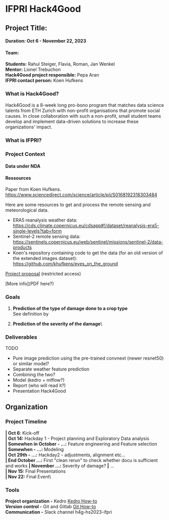 # IFPRI Hack4Good

## Project Title: 
#### Duration: Oct 6 - November 22, 2023
#### Team: 
**Students:** Rahul Steiger, Flavia, Roman, Jan Wenkel\
**Mentor:** Lionel Trebuchon\
**Hack4Good project responsible:** Pepa Aran\
**IFPRI contact person:** Koen Hufkens

### What is Hack4Good?

Hack4Good is a 8-week long pro-bono program that matches data science talents from ETH Zurich with non-profit organisations that promote social causes. In close collaboration with such a non-profit, small student teams develop and implement data-driven solutions to increase these organizations' impact.

### What is IFPRI?


### Project Context

#### Data under NDA

#### Ressources
Paper from Koen Hufkens. https://www.sciencedirect.com/science/article/pii/S0168192318303484 

Here are some resources to get and process the remote sensing and meteorological data.

- ERA5 reanalysis weather data: https://cds.climate.copernicus.eu/cdsapp#!/dataset/reanalysis-era5-single-levels?tab=form
- Sentinel-2 remote sensing data: https://sentinels.copernicus.eu/web/sentinel/missions/sentinel-2/data-products
- Koen's repository containing code to get the data (for an old version of the extended images dataset): https://github.com/khufkens/eyes_on_the_ground

[Project proposal](https://drive.google.com/file/d/1gwTF3iznM-J_7-i5muZcxN1s0A5e9Plr/view?usp=drive_link) (restricted access)
 
[More info](PDF here?)

### Goals

1. **Prediction of the type of damage done to a crop type**\
See definition by 

2. **Prediction of the severity of the damage**\

### Deliverables
TODO
- Pure image prediction using the pre-trained convnext (newer resnet50) or similar model?
- Separate weather feature prediction
- Combining the two?
- Model (kedro + mlflow?)
- Report (who will read it?)
- Presentation Hack4Good

## Organization

### Project Timeline
**| Oct 6**: Kick-off\
**| Oct 14:** Hackday 1 - Project planning and Exploratory Data analysis\
**| Somewhen in October - ...:** Feature engineering and Feature selection\
**| Somewhen  - ...:** Modeling\
**| Oct 29th  - ...:** Hackday2 - adjustments, alignment etc...\
**| End October ...:** First "clean rerun" to check whether docu is sufficient and works
**| November ...:** Severity of damage?
**|** ...\
**| Nov 15:** Final Presentations\
**| Nov 22:** Final Event\

### Tools
**Project organization -** Kedro [Kedro How-to](howto-kedro.md)\
**Version control -** Git and Gitlab [Git How-to](howto-git.md)\
**Communication -** Slack channel h4g-hs2023-ifpri

